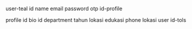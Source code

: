 
user-teal
id
name
email
password
otp
id-profile

profile
id
bio 
id
department
tahun
lokasi edukasi
phone
lokasi user
id-tols



